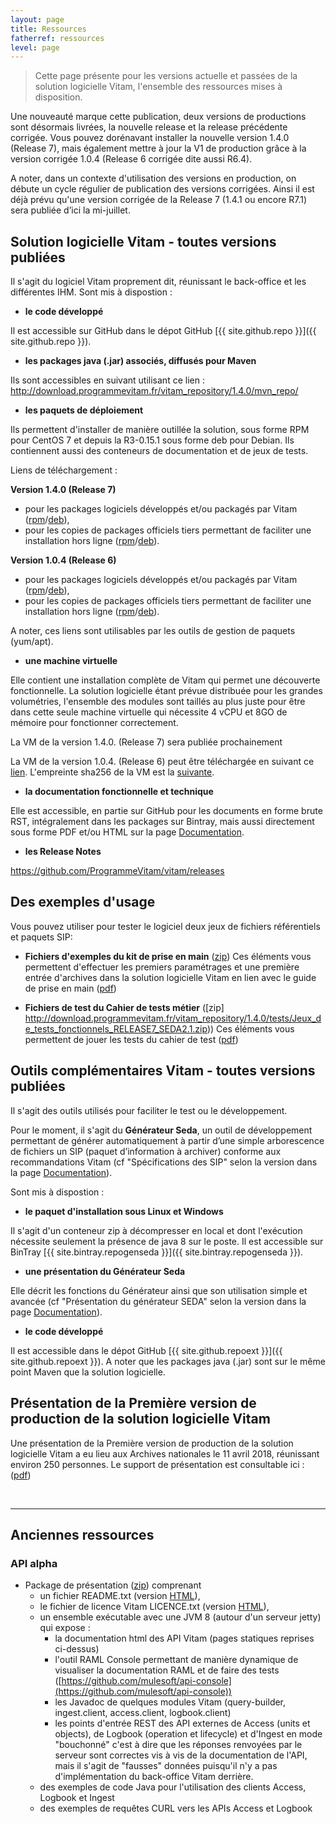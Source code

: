 ```yaml
---
layout: page
title: Ressources
fatherref: ressources
level: page
---
```


> Cette page présente pour les versions actuelle et passées de la solution logicielle Vitam, l'ensemble des ressources mises à disposition. 

Une nouveauté marque cette publication, deux versions de productions sont désormais livrées, la nouvelle release et la release précédente corrigée. Vous pouvez dorénavant installer la nouvelle version 1.4.0 (Release 7), mais également mettre à jour la V1 de production grâce à la version corrigée 1.0.4 (Release 6 corrigée dite aussi R6.4). 

A noter, dans un contexte d'utilisation des versions en production, on débute un cycle régulier de publication des versions corrigées. Ainsi il est déjà prévu qu'une version corrigée de la Release 7 (1.4.1 ou encore R7.1) sera publiée d’ici la mi-juillet.

## Solution logicielle Vitam - toutes versions publiées

Il s'agit du logiciel Vitam proprement dit, réunissant le back-office et les différentes IHM. Sont mis à dispostion :

* **le code développé**

Il est accessible sur GitHub dans le dépot GitHub [{{ site.github.repo }}]({{ site.github.repo }}).

* **les packages java (.jar) associés, diffusés pour Maven**

Ils sont accessibles en suivant utilisant ce lien : http://download.programmevitam.fr/vitam_repository/1.4.0/mvn_repo/

* **les paquets de déploiement** 

Ils permettent d'installer de manière outillée la solution, sous forme RPM pour CentOS 7 et depuis la R3-0.15.1 sous forme deb pour Debian. Ils contiennent aussi des conteneurs de documentation et de jeux de tests. 


Liens de téléchargement :

**Version 1.4.0 (Release 7)**
  - pour les packages logiciels développés et/ou packagés par Vitam ([rpm](http://download.programmevitam.fr/vitam_repository/1.0.4/rpm/vitam-product/)/[deb](http://download.programmevitam.fr/vitam_repository/1.0.4/rpm/vitam-product/)),
  - pour les copies de packages officiels tiers permettant de faciliter une installation hors ligne ([rpm](http://download.programmevitam.fr/vitam_repository/1.0.4/rpm/vitam-external/)/[deb](http://download.programmevitam.fr/vitam_repository/1.0.4/rpm/vitam-external/)).

  
**Version 1.0.4 (Release 6)**
  - pour les packages logiciels développés et/ou packagés par Vitam ([rpm](http://download.programmevitam.fr/vitam_repository/1.4.0/rpm/vitam-product/)/[deb](http://download.programmevitam.fr/vitam_repository/1.4.0/rpm/vitam-product/)),
  - pour les copies de packages officiels tiers permettant de faciliter une installation hors ligne ([rpm](http://download.programmevitam.fr/vitam_repository/1.4.0/rpm/vitam-external/)/[deb](http://download.programmevitam.fr/vitam_repository/1.4.0/rpm/vitam-external/)).

  
A noter, ces liens sont utilisables par les outils de gestion de paquets (yum/apt).

* **une machine virtuelle**

Elle contient une installation complète de Vitam qui permet une découverte fonctionnelle. 
La solution logicielle étant prévue distribuée pour les grandes volumétries, l'ensemble des modules sont taillés au plus juste pour être dans cette seule machine virtuelle qui nécessite 4 vCPU et 8GO de mémoire pour fonctionner correctement.

La VM de la version 1.4.0. (Release 7) sera publiée prochainement

La VM de la version 1.0.4. (Release 6) peut être téléchargée en suivant ce [lien](http://download.programmevitam.fr/demo_vitam_1.0.0/demo_vitam_1.0.0-2.ova).
L'empreinte sha256 de la VM est la [suivante](http://download.programmevitam.fr/demo_vitam_1.0.0/demo_vitam_1.0.0-2.sha256).


* **la documentation fonctionnelle et technique**

Elle est accessible, en partie  sur GitHub pour les documents en forme brute RST, intégralement dans les packages sur Bintray, mais aussi directement sous forme PDF et/ou HTML sur la page [Documentation](/pages/documentation).

* **les Release Notes**

<https://github.com/ProgrammeVitam/vitam/releases>


## Des exemples d'usage

Vous pouvez utiliser pour tester le logiciel deux jeux de fichiers référentiels et paquets SIP:

* **Fichiers d'exemples du kit de prise en main** 
([zip](http://download.programmevitam.fr/vitam_repository/1.4.0/tests/SIP-Kit_de_prise_en_main.zip)) Ces éléments vous permettent d'effectuer les premiers paramétrages et une première entrée d'archives dans la solution logicielle Vitam en lien avec le guide de prise en main ([pdf](/ressources/DocCourante/autres/fonctionnel/VITAM_Guide_de_prise_en_main.pdf))

* **Fichiers de test du Cahier de tests métier** ([zip] http://download.programmevitam.fr/vitam_repository/1.4.0/tests/Jeux_de_tests_fonctionnels_RELEASE7_SEDA2.1.zip)) Ces éléments vous permettent de jouer les tests du cahier de test ([pdf](/ressources/DocCourante/autres/fonctionnel/VITAM_Cahier_de_tests_metiers.pdf))


## Outils complémentaires Vitam - toutes versions publiées

Il s'agit des outils utilisés pour faciliter le test ou le développement. 

Pour le moment, il s'agit du **Générateur Seda**, un outil de développement permettant
de générer automatiquement à partir d’une simple arborescence de fichiers un SIP
(paquet d’information à archiver) conforme aux recommandations Vitam (cf "Spécifications des SIP" selon la version dans la page [Documentation](/pages/documentation)).

Sont mis à dispostion :

* **le paquet d'installation sous Linux et Windows**

Il s'agit d'un conteneur zip à décompresser en local et dont l'exécution 
nécessite seulement la présence de java 8 sur le poste.
Il est accessible sur BinTray [{{ site.bintray.repogenseda }}]({{ site.bintray.repogenseda }}).

* **une présentation du Générateur Seda**

Elle décrit les fonctions du Générateur ainsi que son utilisation simple et avancée
(cf "Présentation du générateur SEDA" selon la version dans la page [Documentation](/pages/documentation)).

* **le code développé**

Il est accessible dans le dépot GitHub [{{ site.github.repoext }}]({{ site.github.repoext }}). A noter que les packages java (.jar) sont sur le même point Maven que la solution logicielle.

## Présentation de la Première version de production de la solution logicielle Vitam

Une présentation de la Première version de production de la solution logicielle Vitam a eu lieu aux Archives nationales le 11 avril 2018, réunissant environ 250 personnes. Le support de présentation est consultable ici : ([pdf](/ressources/DocCourante/autres/fonctionnel/20180411_présentation_vitam_V5.0_publication.pdf))


<br>
<hr/>

## Anciennes ressources

### API alpha

* Package de présentation ([zip](/ressources/API-Alpha/Vitam-API-Alpha-07-2016.zip)) comprenant
	* un fichier README.txt (version [HTML](/ressources/API-Alpha/Readme)),
	* le fichier de licence Vitam LICENCE.txt (version [HTML](/ressources/API-Alpha/LICENCE)),
	* un ensemble exécutable avec une JVM 8 (autour d'un serveur jetty) qui expose :
		* la documentation html des API Vitam (pages statiques reprises ci-dessus)
		* l'outil RAML Console permettant de manière dynamique de visualiser la documentation RAML et de faire des tests ([https://github.com/mulesoft/api-console](https://github.com/mulesoft/api-console))
		* les Javadoc de quelques modules Vitam (query-builder, ingest.client, access.client, logbook.client)
		* les points d'entrée REST des API externes de Access (units et objects), de Logbook (operation et lifecycle) et d'Ingest en mode "bouchonné" c'est à dire que les réponses renvoyées par le serveur sont correctes vis à vis de la documentation de l'API, mais il s'agit de "fausses" données puisqu'il n'y a pas d'implémentation du back-office Vitam derrière.
	* des exemples de code Java pour l'utilisation des clients Access, Logbook et Ingest
	* des exemples de requêtes CURL vers les APIs Access et Logbook
